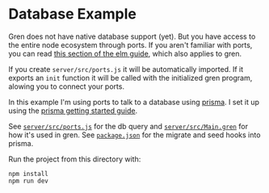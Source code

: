 # Database Example

Gren does not have native database support (yet).
But you have access to the entire node ecosystem through ports.
If you aren't familiar with ports, you can read [this section of the elm guide](https://guide.elm-lang.org/interop/ports), which also applies to gren.

If you create `server/src/ports.js` it will be automatically imported.
If it exports an `init` function it will be called with the initialized gren program,
alowing you to connect your ports.

In this example I'm using ports to talk to a database using [prisma](https://www.prisma.io/).
I set it up using the [prisma getting started guide](https://www.prisma.io/docs/getting-started).

See [`server/src/ports.js`](server/src/ports.js) for the db query
and [`server/src/Main.gren`](server/src/Main.gren) for how it's used in gren.
See [`package.json`](package.json) for the migrate and seed hooks into prisma.

Run the project from this directory with:

```
npm install
npm run dev
```

